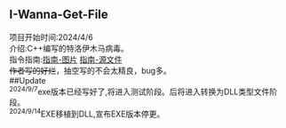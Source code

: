 ## I-Wanna-Get-File
项目开始时间:2024/4/6  
介绍:C++编写的特洛伊木马病毒。  
指令指南:[指南-图片](./使用指南.jpg) [指南-源文件](./使用指南.xmind)  
~~作者写的好烂~~，抽空写的不会太精良，bug多。  
##Update  
<sup>2024/9/7</sup>exe版本已经写好了,将进入测试阶段。后将进入转换为DLL类型文件阶段。  
<sup>2024/9/14</sup>EXE移植到DLL,宣布EXE版本停更。  
